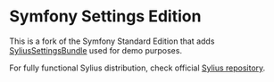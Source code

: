 Symfony Settings Edition
========================

This is a fork of the Symfony Standard Edition that adds
[SyliusSettingsBundle](https://github.com/Sylius/SyliusSettingsBundle) used for demo purposes.

For fully functional Sylius distribution, check official [Sylius repository](https://github.com/Sylius/Sylius).
